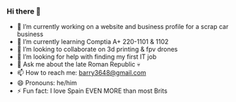 ### Hi there 👋


- 🔭 I’m currently working on a website and business profile for a scrap car business
- 🌱 I’m currently learning Comptia A+ 220-1101 & 1102
- 👯 I’m looking to collaborate on 3d printing & fpv drones
- 🤔 I’m looking for help with finding my first IT job
- 💬 Ask me about the late Roman Republic 💀
- 📫 How to reach me: barry3648@gmail.com
- 😄 Pronouns: he/him
- ⚡ Fun fact: I love Spain EVEN MORE than most Brits

